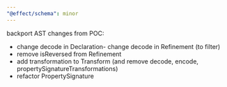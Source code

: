 ```yaml
---
"@effect/schema": minor
---
```


backport AST changes from POC:

- change decode in Declaration- change decode in Refinement (to filter)
- remove isReversed from Refinement
- add transformation to Transform (and remove decode, encode, propertySignatureTransformations)
- refactor PropertySignature

